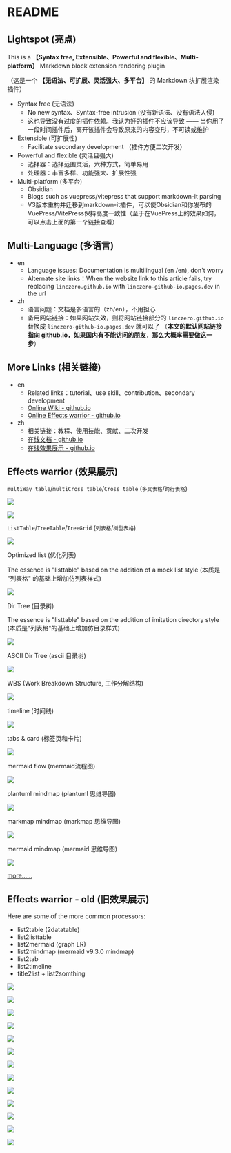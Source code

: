# README

## Lightspot (亮点)

This is a **【Syntax free, Extensible、Powerful and flexible、Multi-platform】** Markdown block extension rendering plugin

（这是一个 **【无语法、可扩展、灵活强大、多平台】** 的 Markdown 块扩展渲染插件）

- Syntax free (无语法)
    - No new syntax、Syntax-free intrusion (没有新语法、没有语法入侵)
	- 这也导致没有过度的插件依赖。我认为好的插件不应该导致 —— 当你用了一段时间插件后，离开该插件会导致原来的内容变形，不可读或维护
- Extensible (可扩展性)
    - Facilitate secondary development （插件方便二次开发）
- Powerful and flexible (灵活且强大)
    - 选择器：选择范围灵活，六种方式，简单易用
	- 处理器：丰富多样、功能强大、扩展性强
- Multi-platform (多平台)
    - Obsidian
	- Blogs such as vuepress/vitepress that support markdown-it parsing
	- V3版本重构并迁移到markdown-it插件，可以使Obsidian和你发布的VuePress/VitePress保持高度一致性（至于在VuePress上的效果如何，可以点击上面的第一个链接查看）

## Multi-Language (多语言)

- en
	- Language issues: Documentation is multilingual (en /en), don't worry
	- Alternate site links：When the website link to this article fails, try replacing `linczero.github.io` with `linczero-github-io.pages.dev` in the url
- zh
	- 语言问题：文档是多语言的（zh/en），不用担心
	- 备用网站链接：如果网站失效，则将网站链接部分的 `linczero.github.io` 替换成 `linczero-github-io.pages.dev` 就可以了
	  （**本文的默认网站链接指向 github.io，如果国内有不能访问的朋友，那么大概率需要做这一步**）

## More Links (相关链接)

- en
	- Related links：tutorial、use skill、contribution、secondary development
	- [Online Wiki - github.io](https://linczero.github.io/MdNote_Public/ProductDoc/AnyBlock/)
	- [Online Effects warrior - github.io](https://linczero.github.io/MdNote_Public/ProductDoc/AnyBlock/README.show.md)
- zh
	- 相关链接：教程、使用技能、贡献、二次开发
	- [在线文档 - github.io](https://linczero.github.io/MdNote_Public/ProductDoc/AnyBlock/)
	- [在线效果展示 - github.io](https://linczero.github.io/MdNote_Public/ProductDoc/AnyBlock/README.show.md)

## Effects warrior (效果展示)

`multiWay table`/`multiCross table`/`Cross table` (`多叉表格`/`跨行表格`)

![](./docs/zh/png/Pasted%20image%2020240808202548.png)

![](./docs/zh/png/Pasted%20image%2020240808203055.png)

`ListTable`/`TreeTable`/`TreeGrid` (`列表格`/`树型表格`)

![](./docs/zh/png/Pasted%20image%2020240808203143.png)

Optimized list (优化列表)

The essence is "listtable" based on the addition of a mock list style (本质是 "列表格" 的基础上增加仿列表样式)

![](./docs/zh/png/listtable_likelist.png)

Dir Tree (目录树)

The essence is "listtable" based on the addition of imitation directory style (本质是"列表格"的基础上增加仿目录样式)

![](./docs/zh/png/Pasted%20image%2020240808203216.png)

ASCII Dir Tree (ascii 目录树) 

![](./docs/zh/png/Pasted%20image%2020240808203232.png)

  WBS (Work Breakdown Structure, 工作分解结构)

![](./docs/zh/png/Pasted%20image%2020240808203252.png)

timeline (时间线)

![](./docs/zh/png/Pasted%20image%2020240808203455.png)

tabs & card (标签页和卡片)

![](./docs/zh/png/tag%20and%20card.png)

mermaid flow (mermaid流程图)

![](./docs/zh/png/Pasted%20image%2020240808203517.png)

plantuml mindmap (plantuml 思维导图)

![](./docs/zh/png/Pasted%20image%2020240808203534.png)

markmap mindmap (markmap 思维导图)

![](./docs/zh/png/Pasted%20image%2020240808203605.png)

mermaid mindmap (mermaid 思维导图)

![](./docs/zh/png/Pasted%20image%2020240808203621.png)

[more……](https://linczero.github.io/MdNote_Public/%E4%BA%A7%E5%93%81%E6%96%87%E6%A1%A3/AnyBlock/)

## Effects warrior - old (旧效果展示)

Here are some of the more common processors:
- list2table  (2datatable)
- list2listtable
- list2mermaid  (graph LR)
- list2mindmap  (mermaid v9.3.0 mindmap)
- list2tab
- list2timeline
- title2list + list2somthing

![](./docs/zh/png/list2table.png)

![](./docs/zh/png/list2tableT.png)

![](./docs/zh/png/list2lt.gif)
 
![](./docs/zh/png/list2tab.gif)
 
![](./docs/zh/png/list2mermaid.png)

![](./docs/zh/png/list2mindmap.png)

![](./docs/zh/png/titleSelector.png)

![](./docs/zh/png/addTitle.png)

![](./docs/zh/png/scroll.gif)
 
![](./docs/zh/png/overfold.png)

![](./docs/zh/png/flod.gif)

![](./docs/zh/png/heimu.gif)

![](./docs/zh/png/userProcessor.png)
